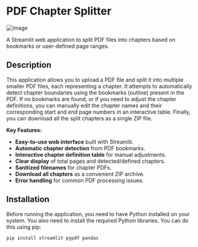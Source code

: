 # PDF Chapter Splitter


![image](https://github.com/user-attachments/assets/24f146f4-ed59-41e8-a5d8-1fcb1dc3a8fe)



A Streamlit web application to split PDF files into chapters based on bookmarks or user-defined page ranges.

## Description

This application allows you to upload a PDF file and split it into multiple smaller PDF files, each representing a chapter. It attempts to automatically detect chapter boundaries using the bookmarks (outline) present in the PDF. If no bookmarks are found, or if you need to adjust the chapter definitions, you can manually edit the chapter names and their corresponding start and end page numbers in an interactive table. Finally, you can download all the split chapters as a single ZIP file.

**Key Features:**

* **Easy-to-use web interface** built with Streamlit.
* **Automatic chapter detection** from PDF bookmarks.
* **Interactive chapter definition table** for manual adjustments.
* **Clear display** of total pages and detected/defined chapters.
* **Sanitized filenames** for chapter PDFs.
* **Download all chapters** as a convenient ZIP archive.
* **Error handling** for common PDF processing issues.

## Installation

Before running the application, you need to have Python installed on your system. You also need to install the required Python libraries. You can do this using pip:

```bash
pip install streamlit pypdf pandas
